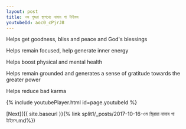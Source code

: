 ```yaml
---
layout: post
title: ওম পুষ্করা স্থাপথ্যে নামায গা টাইমস
youtubeId: aoc0_cPjrJ8
---
```

 
 
Helps get goodness, bliss and peace and God's blessings
 
Helps remain focused, help generate inner energy 
 
Helps boost physical and mental health 
 
Helps remain grounded and generates a sense of gratitude towards the greater power 
 
Helps reduce bad karma
 
 
 
 


{% include youtubePlayer.html id=page.youtubeId %}
 
[Next]({{ site.baseurl }}{% link  split1/_posts/2017-10-16-ওম স্থিরায়া নামায গা টাইমস.md%})
 
